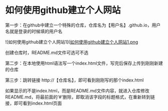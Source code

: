 # 如何使用github建立个人网站

第一步：在github中建立一个特殊的仓库，仓库名为【用户名】.github.io，用户名就是登录的时候填的用户名

![如何使用github建立个人网站1]([如何使用github建立个人网站1.png](https://github.com/afroginawell/BlogImages/blob/main/%E5%A6%82%E4%BD%95%E4%BD%BF%E7%94%A8github%E5%BB%BA%E7%AB%8B%E4%B8%AA%E4%BA%BA%E7%BD%91%E7%AB%991.png)

创建仓库时，README.md文件可选可不选

第二步：在本地使用html语法写一个index.html文件，写完后保存上传到刚刚新建的仓库

第三步：跳转链接	http://【仓库名】，即可看到刚刚写的那个index.html

如果显示的不是index.html，而是README.md文件内容，就进入仓库修改README.md，将最前面的‘#’删除，即取消该字段的标题格式，在重新转到链接，即可看到index.html页面
